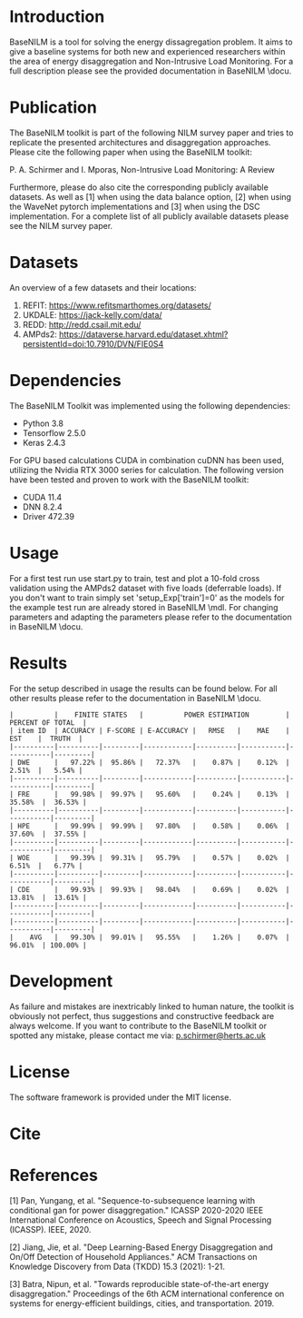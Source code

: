 # Introduction
BaseNILM is a tool for solving the energy dissagregation problem. 
It aims to give a baseline systems for both new and experienced researchers within 
the area of energy disaggregation and Non-Intrusive Load Monitoring. 
For a full description please see the provided documentation in BaseNILM \docu.

# Publication
The BaseNILM toolkit is part of the following NILM survey paper and tries to 
replicate the presented architectures and disaggregation approaches. 
Please cite the following paper when using the BaseNILM toolkit:

P. A. Schirmer and I. Mporas, Non-Intrusive Load Monitoring: A Review

Furthermore, please do also cite the corresponding publicly available datasets. 
As well as [1] when using the data balance option, [2] when using the WaveNet pytorch 
implementations and [3] when using the DSC implementation. For a complete list of all 
publicly available datasets please see the NILM survey paper.

# Datasets
An overview of a few datasets and their locations:

1) REFIT:  https://www.refitsmarthomes.org/datasets/
2) UKDALE: https://jack-kelly.com/data/
3) REDD:   http://redd.csail.mit.edu/
4) AMPds2: https://dataverse.harvard.edu/dataset.xhtml?persistentId=doi:10.7910/DVN/FIE0S4

# Dependencies
The BaseNILM Toolkit was implemented using the following dependencies:
- Python 3.8
- Tensorflow 2.5.0
- Keras 2.4.3

For GPU based calculations CUDA in combination cuDNN has been used, 
utilizing the Nvidia RTX 3000 series for calculation. 
The following version have been tested and proven to work with the BaseNILM toolkit:
- CUDA 11.4
- DNN 8.2.4
- Driver 472.39

# Usage
For a first test run use start.py to train, test and plot a 
10-fold cross validation using the AMPds2 dataset with five loads (deferrable loads). 
If you don't want to train simply set 'setup_Exp['train']=0' as the models 
for the example test run are already stored in BaseNILM \mdl. 
For changing parameters and adapting the parameters please refer to 
the documentation in BaseNILM \docu.

# Results
For the setup described in usage the results can be found below. For all other
results please refer to the documentation in BaseNILM \docu.

	|          |    FINITE STATES   |          POWER ESTIMATION         |   PERCENT OF TOTAL  |
	| item ID  | ACCURACY | F-SCORE | E-ACCURACY |   RMSE   |    MAE    |    EST    |  TRUTH  |
	|----------|----------|---------|------------|----------|-----------|-----------|---------|
	| DWE      |   97.22% |  95.86% |   72.37%   |    0.87% |    0.12%  |    2.51%  |   5.54% |
	|----------|----------|---------|------------|----------|-----------|-----------|---------|
	| FRE      |   99.98% |  99.97% |   95.60%   |    0.24% |    0.13%  |   35.58%  |  36.53% |
	|----------|----------|---------|------------|----------|-----------|-----------|---------|
	| HPE      |   99.99% |  99.99% |   97.80%   |    0.58% |    0.06%  |   37.60%  |  37.55% |
	|----------|----------|---------|------------|----------|-----------|-----------|---------|
	| WOE      |   99.39% |  99.31% |   95.79%   |    0.57% |    0.02%  |    6.51%  |   6.77% |
	|----------|----------|---------|------------|----------|-----------|-----------|---------|
	| CDE      |   99.93% |  99.93% |   98.04%   |    0.69% |    0.02%  |   13.81%  |  13.61% |
	|----------|----------|---------|------------|----------|-----------|-----------|---------|
	|----------|----------|---------|------------|----------|-----------|-----------|---------|
	|    AVG   |   99.30% |  99.01% |   95.55%   |    1.26% |    0.07%  |   96.01%  | 100.00% |

# Development
As failure and mistakes are inextricably linked to human nature, the toolkit is obviously not perfect, 
thus suggestions and constructive feedback are always welcome. If you want to contribute to the BaseNILM 
toolkit or spotted any mistake, please contact me via: p.schirmer@herts.ac.uk

# License
The software framework is provided under the MIT license.

# Cite

# References
[1] Pan, Yungang, et al. "Sequence-to-subsequence learning with conditional gan for power disaggregation." ICASSP 2020-2020 IEEE International Conference on Acoustics, Speech and Signal Processing (ICASSP). IEEE, 2020.

[2] Jiang, Jie, et al. "Deep Learning-Based Energy Disaggregation and On/Off Detection of Household Appliances." ACM Transactions on Knowledge Discovery from Data (TKDD) 15.3 (2021): 1-21.

[3] Batra, Nipun, et al. "Towards reproducible state-of-the-art energy disaggregation." Proceedings of the 6th ACM international conference on systems for energy-efficient buildings, cities, and transportation. 2019.